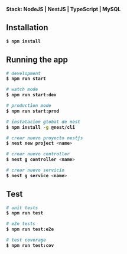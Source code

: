 <strong>Stack:<strong> NodeJS | NestJS | TypeScript | MySQL
  




## Installation

```bash
$ npm install
```

## Running the app

```bash
# development
$ npm run start

# watch mode
$ npm run start:dev

# production mode
$ npm run start:prod

# instalacion global de nest
$ npm install -g @nest/cli

# crear nuevo proyecto nestjs
$ nest new project <name>

# crear nuevo controller
$ nest g controller <name>

# crear nuevo servicio
$ nest g service <name>


```

## Test

```bash
# unit tests
$ npm run test

# e2e tests
$ npm run test:e2e

# test coverage
$ npm run test:cov
```
